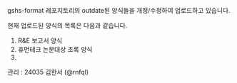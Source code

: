 gshs-format 레포지토리의 outdate된 양식들을 개정/수정하여 업로드하고 있습니다.

현재 업로드된 양식의 목록은 다음과 같습니다.

1. R&E 보고서 양식
2. 휴먼테크 논문대상 초록 양식
3. 

관리 : 24035 김한서 (@rnfql)

